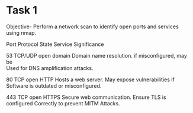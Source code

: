 # Task 1 

Objective- Perform a network scan to identify open ports and services using nmap. 



                     
Port     Protocol      State       Service          Significance

53        TCP/UDP      open        domain           Domain name resolution. if misconfigured, may be   
                                                     Used for DNS amplification attacks.   

80         TCP         open         HTTP            Hosts a web server. May expose vulnerabilities if 
                                                    Software is outdated or misconfigured.

443        TCP         open         HTTPS           Secure web communication. Ensure TLS is configured
                                                    Correctly to prevent MITM Attacks.          
